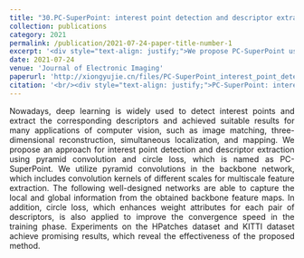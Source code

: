 ```yaml
---
title: "30.PC-SuperPoint: interest point detection and descriptor extraction using pyramid convolution and circle loss"
collection: publications
category: 2021
permalink: /publication/2021-07-24-paper-title-number-1
excerpt: '<div style="text-align: justify;">We propose PC-SuperPoint using pyramid convolution and circle loss for interest point tasks. Pyramid convolutions extract multiscale features, circle loss aids training, and experiments on relevant datasets show its effectiveness.</div>'
date: 2021-07-24
venue: 'Journal of Electronic Imaging'
paperurl: 'http://xiongyujie.cn/files/PC-SuperPoint_interest_point_detection_and_descriptor_extraction_using_pyramid_convolution_and_circle_loss.pdf'
citation: '<br/><div style="text-align: justify;">PC-SuperPoint: interest point detection and descriptor extraction using pyramid convolution and circle loss, Y.-J. Xiong*, S. Ma, Y.-B. Gao and Z.-J. Fang, Journal of Electronic Imaging, 2021, 30 (3): 033024</div>'
---
```


<div style="text-align: justify;">Nowadays, deep learning is widely used to detect interest points and extract the corresponding descriptors and achieved suitable results for many applications of computer vision, such as image matching, three-dimensional reconstruction, simultaneous localization, and mapping. We propose an approach for interest point detection and descriptor extraction using pyramid convolution and circle loss, which is named as PC-SuperPoint. We utilize pyramid convolutions in the backbone network, which includes convolution kernels of different scales for multiscale feature extraction. The following well-designed networks are able to capture the local and global information from the obtained backbone feature maps. In addition, circle loss, which enhances weight attributes for each pair of descriptors, is also applied to improve the convergence speed in the training phase. Experiments on the HPatches dataset and KITTI dataset achieve promising results, which reveal the effectiveness of the proposed method.</div>

<br/>
